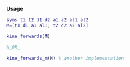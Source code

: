 **Usage**
```matlab
syms t1 t2 d1 d2 a1 a2 al1 al2
M=[t1 d1 a1 al1; t2 d2 a2 al2]

kine_forwards(M)

%_OR_

kine_forwards_m(M) % another implementation
```
